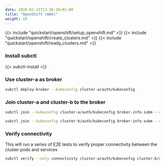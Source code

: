 ```yaml
---
date: 2020-02-21T13:36:18+01:00
title: "OpenShift (AWS)"
weight: 10
---
```


{{< include "quickstart/openshift/setup_openshift.md" >}}
{{< include "quickstart/openshift/create_clusters.md" >}}
{{< include "quickstart/openshift/ready_clusters.md" >}}

### Install subctl

{{< subctl-install >}}

### Use cluster-a as broker

```bash
subctl deploy-broker --kubeconfig cluster-a/auth/kubeconfig
```

### Join cluster-a and cluster-b to the broker

```bash
subctl join --kubeconfig cluster-a/auth/kubeconfig broker-info.subm --clusterid cluster-a
```

```bash
subctl join --kubeconfig cluster-b/auth/kubeconfig broker-info.subm --clusterid cluster-b
```

### Verify connectivity

This will run a series of E2E tests to verify proper connectivity between the cluster pods and services

```bash
subctl verify --only connectivity cluster-a/auth/kubeconfig cluster-b/auth/kubeconfig --verbose
```
